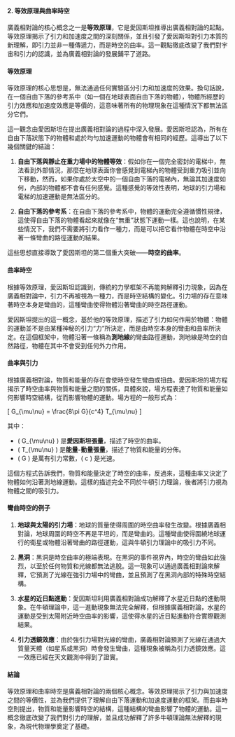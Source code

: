 #### 2. 等效原理與曲率時空

廣義相對論的核心概念之一是**等效原理**，它是愛因斯坦推導出廣義相對論的起點。等效原理揭示了引力和加速度之間的深刻關係，並且引發了愛因斯坦對引力本質的新理解，即引力並非一種傳遞力，而是時空的曲率。這一觀點徹底改變了我們對宇宙和引力的認識，並為廣義相對論的發展鋪平了道路。

#### 等效原理

等效原理的核心思想是，無法通過任何實驗區分引力和加速度的效果。換句話說，在一個自由下落的參考系中（如一個在地球表面自由下落的物體），物體所經歷的引力效應和加速度效應是等價的，這意味著所有的物理現象在這種情況下都無法區分它們。

這一觀念由愛因斯坦在提出廣義相對論的過程中深入發展。愛因斯坦認為，所有在自由下落狀態下的物體和處於均勻加速運動的物體會有相同的經歷。這導出了以下幾個關鍵的結論：

1. **自由下落與靜止在重力場中的物體等效**：假如你在一個完全密封的電梯中，無法看到外部情況，那麼在地球表面你會感覺到電梯內的物體受到重力吸引並向下移動，然而，如果你處於太空中的一個自由下落的電梯內，無論其加速度如何，內部的物體都不會有任何感覺。這種感覺的等效性表明，地球的引力場和電梯的加速運動是無法區分的。

2. **自由下落的參考系**：在自由下落的參考系中，物體的運動完全遵循慣性規律，這使得自由下落的物體看起來就像在“無重”狀態下運動一樣。這也說明，在某些情況下，我們不需要將引力看作一種力，而是可以把它看作物體在時空中沿著一條彎曲的路徑運動的結果。

這些思想直接導致了愛因斯坦的第二個重大突破——**時空的曲率**。

#### 曲率時空

根據等效原理，愛因斯坦認識到，傳統的力學框架不再能夠解釋引力現象，因為在廣義相對論中，引力不再被視為一種力，而是時空結構的變化。引力場的存在意味著時空本身是彎曲的，這種彎曲使得物體沿著彎曲的時空路徑運動。

愛因斯坦提出的這一概念，基於他的等效原理，描述了引力如何作用於物體：物體的運動並不是由某種神秘的引力“力”所決定，而是由時空本身的彎曲和曲率所決定。在這個框架中，物體沿著一條稱為**測地線**的彎曲路徑運動，測地線是時空的自然路徑，物體在其中不會受到任何外力作用。

#### 曲率與引力

根據廣義相對論，物質和能量的存在會使時空發生彎曲或扭曲。愛因斯坦的場方程揭示了時空曲率與物質和能量之間的關係，具體來說，場方程表達了物質和能量如何影響時空結構，從而影響物體的運動。場方程的一般形式為：

\[
G_{\mu\nu} = \frac{8\pi G}{c^4} T_{\mu\nu}
\]

其中：
- \( G_{\mu\nu} \) 是**愛因斯坦張量**，描述了時空的曲率。
- \( T_{\mu\nu} \) 是**能量-動量張量**，描述了物質和能量的分佈。
- \( G \) 是萬有引力常數，\( c \) 是光速。

這個方程式告訴我們，物質和能量決定了時空的曲率，反過來，這種曲率又決定了物體如何沿著測地線運動。這樣的描述完全不同於牛頓引力理論，後者將引力視為物體之間的吸引力。

#### 彎曲時空的例子

1. **地球與太陽的引力場**：地球的質量使得周圍的時空曲率發生改變。根據廣義相對論，地球周圍的時空不再是平坦的，而是彎曲的。這種彎曲使得圍繞地球運行的衛星或物體沿著彎曲的路徑運動，這與牛頓引力理論中的吸引力不同。

2. **黑洞**：黑洞是時空曲率的極端表現。在黑洞的事件視界內，時空的彎曲如此強烈，以至於任何物質和光線都無法逃脫。這一現象可以通過廣義相對論來解釋，它預測了光線在強引力場中的彎曲，並且預測了在黑洞內部的特殊時空結構。

3. **水星的近日點進動**：愛因斯坦利用廣義相對論成功解釋了水星近日點的進動現象。在牛頓理論中，這一進動現象無法完全解釋，但根據廣義相對論，水星的運動是受到太陽附近時空曲率的影響，這使得水星的近日點進動符合實際觀測結果。

4. **引力透鏡效應**：由於強引力場對光線的彎曲，廣義相對論預測了光線在通過大質量天體（如星系或黑洞）時會發生彎曲，這種現象被稱為引力透鏡效應。這一效應已經在天文觀測中得到了證實。

#### 結論

等效原理和曲率時空是廣義相對論的兩個核心概念。等效原理揭示了引力與加速度之間的等價性，並為我們提供了理解自由下落運動和加速度運動的框架。而曲率時空則提出，物質和能量影響時空的結構，這種結構的彎曲影響了物體的運動。這一概念徹底改變了我們對引力的理解，並且成功解釋了許多牛頓理論無法解釋的現象，為現代物理學奠定了基礎。